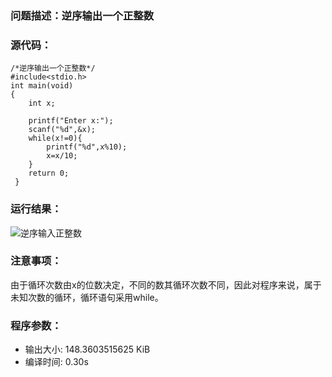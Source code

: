 ### 问题描述：逆序输出一个正整数
### 源代码：
	/*逆序输出一个正整数*/
	#include<stdio.h>
	int main(void)
	{
		int x;
		
		printf("Enter x:");
		scanf("%d",&x);
		while(x!=0){
			printf("%d",x%10);
			x=x/10;
		}
		return 0;
	 }  
### 运行结果：
![逆序输入正整数](https://upload-images.jianshu.io/upload_images/6770220-2f1c6afe8705755a.png?imageMogr2/auto-orient/strip%7CimageView2/2/w/1240)

### 注意事项：
由于循环次数由x的位数决定，不同的数其循环次数不同，因此对程序来说，属于未知次数的循环，循环语句采用while。
### 程序参数：
- 输出大小: 148.3603515625 KiB
- 编译时间: 0.30s
